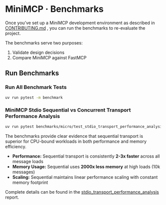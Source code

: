 # MiniMCP · Benchmarks

Once you’ve set up a MiniMCP development environment as described in [CONTRIBUTING.md](../CONTRIBUTING.md)
, you can run the benchmarks to re-evaluate the project.

The benchmarks serve two purposes:

1. Validate design decisions
1. Compare MiniMCP against FastMCP

## Run Benchmarks

### Run All Benchmark Tests

```bash
uv run pytest -m benchmark
```

### MiniMCP Stdio Sequential vs Concurrent Transport Performance Analysis

```bash
uv run pytest benchmarks/micro/test_stdio_transport_performance_analysis.py -m benchmark -v
```

The benchmarks provide clear evidence that sequential transport is superior for CPU-bound workloads in both performance and memory efficiency.

- **Performance:** Sequential transport is consistently **2-3x faster** across all message loads
- **Memory Usage:** Sequential uses **2000x less memory** at high loads (10k messages)
- **Scaling:** Sequential maintains linear performance scaling with constant memory footprint

Complete details can be found in the [stdio_transport_performance_analysis](./reports/stdio_transport_performance_analysis.md) report.

